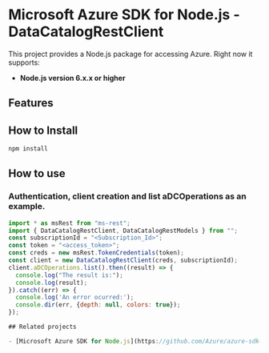 # Microsoft Azure SDK for Node.js - DataCatalogRestClient
This project provides a Node.js package for accessing Azure. Right now it supports:
- **Node.js version 6.x.x or higher**

## Features


## How to Install

```bash
npm install
```

## How to use

### Authentication, client creation and list aDCOperations as an example.

```javascript
import * as msRest from "ms-rest";
import { DataCatalogRestClient, DataCatalogRestModels } from "";
const subscriptionId = "<Subscription_Id>";
const token = "<access_token>";
const creds = new msRest.TokenCredentials(token);
const client = new DataCatalogRestClient(creds, subscriptionId);
client.aDCOperations.list().then((result) => {
  console.log("The result is:");
  console.log(result);
}).catch((err) => {
  console.log('An error ocurred:');
  console.dir(err, {depth: null, colors: true});
});

## Related projects

- [Microsoft Azure SDK for Node.js](https://github.com/Azure/azure-sdk-for-node)
